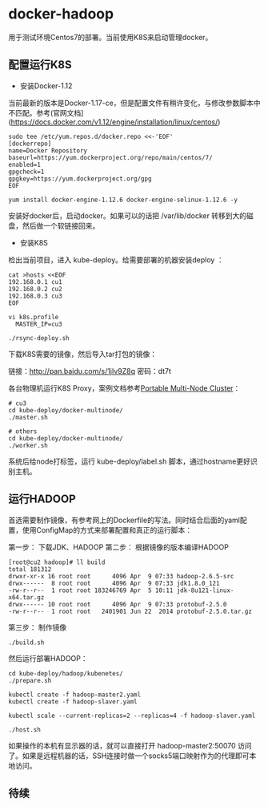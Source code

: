 # docker-hadoop

用于测试环境Centos7的部署。当前使用K8S来启动管理docker。

## 配置运行K8S

* 安装Docker-1.12

当前最新的版本是Docker-1.17-ce，但是配置文件有稍许变化，与修改参数脚本中不匹配。参考(官网文档](https://docs.docker.com/v1.12/engine/installation/linux/centos/)

```
sudo tee /etc/yum.repos.d/docker.repo <<-'EOF'
[dockerrepo]
name=Docker Repository
baseurl=https://yum.dockerproject.org/repo/main/centos/7/
enabled=1
gpgcheck=1
gpgkey=https://yum.dockerproject.org/gpg
EOF

yum install docker-engine-1.12.6 docker-engine-selinux-1.12.6 -y
```

安装好docker后，启动docker。如果可以的话把 /var/lib/docker 转移到大的磁盘，然后做一个软链接回来。

* 安装K8S

检出当前项目，进入 kube-deploy。给需要部署的机器安装deploy ：

```
cat >hosts <<EOF
192.168.0.1 cu1
192.168.0.2 cu2
192.168.0.3 cu3
EOF

vi k8s.profile
  MASTER_IP=cu3

./rsync-deploy.sh
```

下载K8S需要的镜像，然后导入tar打包的镜像：

链接：http://pan.baidu.com/s/1jIv9Z8q 密码：dt7t

各台物理机运行K8S Proxy，案例文档参考[Portable Multi-Node Cluster](https://kubernetes.io/docs/getting-started-guides/docker-multinode/)：

```
# cu3
cd kube-deploy/docker-multinode/
./master.sh

# others
cd kube-deploy/docker-multinode/
./worker.sh
```

系统后给node打标签，运行 kube-deploy/label.sh 脚本，通过hostname更好识别主机。

## 运行HADOOP

首选需要制作镜像，有参考网上的Dockerfile的写法。同时结合后面的yaml配置，使用ConfigMap的方式来部署配置和真正的运行脚本：

第一步： 下载JDK、HADOOP
第二步： 根据镜像的版本编译HADOOP

```
[root@cu2 hadoop]# ll build
total 181312
drwxr-xr-x 16 root root      4096 Apr  9 07:33 hadoop-2.6.5-src
drwx------  8 root root      4096 Apr  9 07:33 jdk1.8.0_121
-rw-r--r--  1 root root 183246769 Apr  5 10:11 jdk-8u121-linux-x64.tar.gz
drwx------ 10 root root      4096 Apr  9 07:33 protobuf-2.5.0
-rw-r--r--  1 root root   2401901 Jun 22  2014 protobuf-2.5.0.tar.gz
```

第三步： 制作镜像

```
./build.sh
```

然后运行部署HADOOP：

```
cd kube-deploy/hadoop/kubenetes/
./prepare.sh

kubectl create -f hadoop-master2.yaml
kubectl create -f hadoop-slaver.yaml 

kubectl scale --current-replicas=2 --replicas=4 -f hadoop-slaver.yaml 

./host.sh
```

如果操作的本机有显示器的话，就可以直接打开 hadoop-master2:50070 访问了。如果是远程机器的话，SSH连接时做一个socks5端口映射作为的代理即可本地访问。


## 待续
